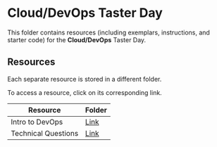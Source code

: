 # Cloud/DevOps Taster Day

This folder contains resources (including exemplars, instructions, and starter code) for the **Cloud/DevOps** Taster Day.

## Resources

Each separate resource is stored in a different folder.

To access a resource, click on its corresponding link. 

| Resource | Folder |
| --- | --- |
| Intro to DevOps |[Link](./intro-to-devops.md)|
| Technical Questions |[Link](./technical-questions.md)|
